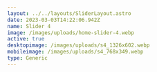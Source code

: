```yaml
---
layout: ../../layouts/SliderLayout.astro
date: 2023-03-03T14:22:06.942Z
name: Slider 4
image: /images/uploads/home-slider-4.webp
active: true
desktopimage: /images/uploads/s4_1326x602.webp
mobileimage: /images/uploads/s4_768x349.webp
type: Generic
---
```

